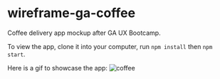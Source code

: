 # wireframe-ga-coffee

Coffee delivery app mockup after GA UX Bootcamp.

To view the app, clone it into your computer, run `npm install` then `npm start`.

Here is a gif to showcase the app:
![coffee](http://cdn.makeagif.com/media/3-16-2015/9MPS5l.gif)
